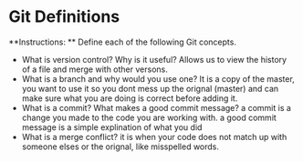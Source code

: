 # Git Definitions

**Instructions: ** Define each of the following Git concepts.

* What is version control?  Why is it useful? Allows us to view the history of a file and merge with other versons.
* What is a branch and why would you use one? It is a copy of the master, you want to use it so you dont mess up the orignal (master) and can make sure what you are doing is correct before adding it.
* What is a commit? What makes a good commit message? a commit is a change you made to the code you are working with.  a good commit message is a simple explination of what you did
* What is a merge conflict? it is when your code does not match up with someone elses or the orignal, like  misspelled words.